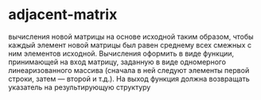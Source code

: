 # adjacent-matrix
вычисления новой матрицы на основе исходной таким образом, чтобы каждый элемент новой матрицы был равен среднему всех смежных с ним элементов исходной. Вычисления оформить в виде функции, принимающей на вход матрицу, заданную в виде одномерного линеаризованного массива (сначала в ней следуют элементы первой строки, затем — второй и т.д.). На выход функция должна возвращать указатель на результирующую структуру
